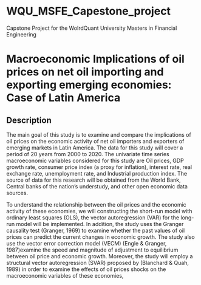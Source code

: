 # WQU_MSFE_Capestone_project

Capstone Project for the WolrdQuant University Masters in Financial Engineering 

# Macroeconomic Implications of oil prices on net oil importing and exporting emerging economies: Case of Latin America

## Description

The main goal of this study is to examine and compare the implications of oil prices on the economic activity of net oil importers and exporters of emerging markets in Latin America. The data for this study will cover a period of 20 years from 2000 to 2020. The univariate time series macroeconomic variables considered for this study are Oil prices, GDP growth rate, consumer price index (a proxy for inflation), interest rate, real exchange rate, unemployment rate, and Industrial production index. The source of data for this research will be obtained from the World Bank, Central banks of the nation’s understudy, and other open economic data sources. 

To understand the relationship between the oil prices and the economic activity of these economies, we will constructing the short-run model with ordinary least squares (OLS), the vector autoregression (VAR) for the long- run model will be implemented. In addition, the study uses the Granger causality test (Granger, 1969) to examine whether the past values of oil prices can predict the current changes in economic growth. The study also use the vector error correction model (VECM) (Engle & Granger, 1987)examine the speed and magnitude of adjustment to equilibrium between oil price and economic growth. Moreover, the study will employ a structural vector autoregression (SVAR) proposed by (Blanchard & Quah, 1989) in order to examine the effects of oil prices shocks on the macroeconomic variables of these economies,
